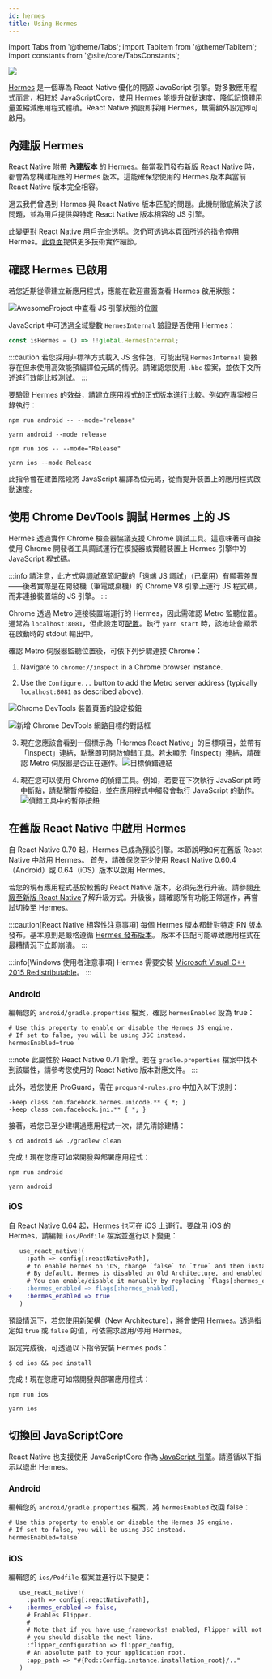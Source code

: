 ```yaml
---
id: hermes
title: Using Hermes
---
```


import Tabs from '@theme/Tabs'; import TabItem from '@theme/TabItem'; import constants from '@site/core/TabsConstants';

<a href="https://hermesengine.dev">
  <img width={300} height={300} className="hermes-logo" src="/docs/assets/HermesLogo.svg" style={{height: "auto"}}/>
</a>

[Hermes](https://hermesengine.dev) 是一個專為 React Native 優化的開源 JavaScript 引擎。對多數應用程式而言，相較於 JavaScriptCore，使用 Hermes 能提升啟動速度、降低記憶體用量並縮減應用程式體積。React Native 預設即採用 Hermes，無需額外設定即可啟用。

## 內建版 Hermes

React Native 附帶 **內建版本** 的 Hermes。每當我們發布新版 React Native 時，都會為您構建相應的 Hermes 版本。這能確保您使用的 Hermes 版本與當前 React Native 版本完全相容。

過去我們曾遇到 Hermes 與 React Native 版本匹配的問題。此機制徹底解決了該問題，並為用戶提供與特定 React Native 版本相容的 JS 引擎。

此變更對 React Native 用戶完全透明。您仍可透過本頁面所述的指令停用 Hermes。[此頁面](/architecture/bundled-hermes)提供更多技術實作細節。

## 確認 Hermes 已啟用

若您近期從零建立新應用程式，應能在歡迎畫面查看 Hermes 啟用狀態：

![AwesomeProject 中查看 JS 引擎狀態的位置](/docs/assets/HermesApp.jpg)

JavaScript 中可透過全域變數 `HermesInternal` 驗證是否使用 Hermes：

```jsx
const isHermes = () => !!global.HermesInternal;
```

:::caution
若您採用非標準方式載入 JS 套件包，可能出現 `HermesInternal` 變數存在但未使用高效能預編譯位元碼的情況。請確認您使用 `.hbc` 檔案，並依下文所述進行效能比較測試。
:::

要驗證 Hermes 的效益，請建立應用程式的正式版本進行比較。例如在專案根目錄執行：

<Tabs groupId="platform" queryString defaultValue={constants.defaultPlatform} values={constants.platforms} className="pill-tabs">
<TabItem value="android">

[//]: # 'Android'

<Tabs groupId="package-manager" queryString defaultValue={constants.defaultPackageManager} values={constants.packageManagers}>
<TabItem value="npm">

```shell
npm run android -- --mode="release"
```

</TabItem>
<TabItem value="yarn">

```shell
yarn android --mode release
```

</TabItem>
</Tabs>

</TabItem>
<TabItem value="ios">

[//]: # 'iOS'

<Tabs groupId="package-manager" queryString defaultValue={constants.defaultPackageManager} values={constants.packageManagers}>
<TabItem value="npm">

```shell
npm run ios -- --mode="Release"
```

</TabItem>
<TabItem value="yarn">

```shell
yarn ios --mode Release
```

</TabItem>
</Tabs>

</TabItem>
</Tabs>

此指令會在建置階段將 JavaScript 編譯為位元碼，從而提升裝置上的應用程式啟動速度。

## 使用 Chrome DevTools 調試 Hermes 上的 JS

Hermes 透過實作 Chrome 檢查器協議支援 Chrome 調試工具。這意味著可直接使用 Chrome 開發者工具調試運行在模擬器或實體裝置上 Hermes 引擎中的 JavaScript 程式碼。

:::info
請注意，此方式與[調試](debugging#remote-debugging)章節記載的「遠端 JS 調試」（已棄用）有顯著差異——後者實際是在開發機（筆電或桌機）的 Chrome V8 引擎上運行 JS 程式碼，而非連接裝置端的 JS 引擎。
:::

Chrome 透過 Metro 連接裝置端運行的 Hermes，因此需確認 Metro 監聽位置。通常為 `localhost:8081`，但此設定可[配置](https://facebook.github.io/metro/docs/configuration)。執行 `yarn start` 時，該地址會顯示在啟動時的 stdout 輸出中。

確認 Metro 伺服器監聽位置後，可依下列步驟連接 Chrome：

1. Navigate to `chrome://inspect` in a Chrome browser instance.

2. Use the `Configure...` button to add the Metro server address (typically `localhost:8081` as described above).

![Chrome DevTools 裝置頁面的設定按鈕](/docs/assets/HermesDebugChromeConfig.png)

![新增 Chrome DevTools 網路目標的對話框](/docs/assets/HermesDebugChromeMetroAddress.png)

3. 現在您應該會看到一個標示為「Hermes React Native」的目標項目，並帶有「inspect」連結，點擊即可開啟偵錯工具。若未顯示「inspect」連結，請確認 Metro 伺服器是否正在運作。![目標偵錯連結](/docs/assets/HermesDebugChromeInspect.png)

4. 現在您可以使用 Chrome 的偵錯工具。例如，若要在下次執行 JavaScript 時中斷點，請點擊暫停按鈕，並在應用程式中觸發會執行 JavaScript 的動作。![偵錯工具中的暫停按鈕](/docs/assets/HermesDebugChromePause.png)

## 在舊版 React Native 中啟用 Hermes

自 React Native 0.70 起，Hermes 已成為預設引擎。本節說明如何在舊版 React Native 中啟用 Hermes。
首先，請確保您至少使用 React Native 0.60.4（Android）或 0.64（iOS）版本以啟用 Hermes。

若您的現有應用程式基於較舊的 React Native 版本，必須先進行升級。請參閱[升級至新版 React Native](/docs/upgrading)了解升級方式。升級後，請確認所有功能正常運作，再嘗試切換至 Hermes。

:::caution[React Native 相容性注意事項]
每個 Hermes 版本都針對特定 RN 版本發布。基本原則是嚴格遵循 [Hermes 發布版本](https://github.com/facebook/hermes/releases)。
版本不匹配可能導致應用程式在最糟情況下立即崩潰。
:::

:::info[Windows 使用者注意事項]
Hermes 需要安裝 [Microsoft Visual C++ 2015 Redistributable](https://www.microsoft.com/en-us/download/details.aspx?id=48145)。
:::

### Android

編輯您的 `android/gradle.properties` 檔案，確認 `hermesEnabled` 設為 true：

```diff
# Use this property to enable or disable the Hermes JS engine.
# If set to false, you will be using JSC instead.
hermesEnabled=true
```

:::note
此屬性於 React Native 0.71 新增。若在 `gradle.properties` 檔案中找不到該屬性，請參考您使用的 React Native 版本對應文件。
:::

此外，若您使用 ProGuard，需在 `proguard-rules.pro` 中加入以下規則：

```
-keep class com.facebook.hermes.unicode.** { *; }
-keep class com.facebook.jni.** { *; }
```

接著，若您已至少建構過應用程式一次，請先清除建構：

```shell
$ cd android && ./gradlew clean
```

完成！現在您應可如常開發與部署應用程式：

<Tabs groupId="package-manager" queryString defaultValue={constants.defaultPackageManager} values={constants.packageManagers}>
<TabItem value="npm">

```shell
npm run android
```

</TabItem>
<TabItem value="yarn">

```shell
yarn android
```

</TabItem>
</Tabs>

### iOS

自 React Native 0.64 起，Hermes 也可在 iOS 上運行。要啟用 iOS 的 Hermes，請編輯 `ios/Podfile` 檔案並進行以下變更：

```diff
   use_react_native!(
     :path => config[:reactNativePath],
     # to enable hermes on iOS, change `false` to `true` and then install pods
     # By default, Hermes is disabled on Old Architecture, and enabled on New Architecture.
     # You can enable/disable it manually by replacing `flags[:hermes_enabled]` with `true` or `false`.
-    :hermes_enabled => flags[:hermes_enabled],
+    :hermes_enabled => true
   )
```

預設情況下，若您使用新架構（New Architecture），將會使用 Hermes。透過指定如 `true` 或 `false` 的值，可依需求啟用/停用 Hermes。

設定完成後，可透過以下指令安裝 Hermes pods：

```shell
$ cd ios && pod install
```

完成！現在您應可如常開發與部署應用程式：

<Tabs groupId="package-manager" queryString defaultValue={constants.defaultPackageManager} values={constants.packageManagers}>
<TabItem value="npm">

```shell
npm run ios
```

</TabItem>
<TabItem value="yarn">

```shell
yarn ios
```

</TabItem>
</Tabs>

## 切換回 JavaScriptCore

React Native 也支援使用 JavaScriptCore 作為 [JavaScript 引擎](javascript-environment)。請遵循以下指示以退出 Hermes。

### Android

編輯您的 `android/gradle.properties` 檔案，將 `hermesEnabled` 改回 false：

```diff
# Use this property to enable or disable the Hermes JS engine.
# If set to false, you will be using JSC instead.
hermesEnabled=false
```

### iOS

編輯您的 `ios/Podfile` 檔案並進行以下變更：

```diff
   use_react_native!(
     :path => config[:reactNativePath],
+    :hermes_enabled => false,
     # Enables Flipper.
     #
     # Note that if you have use_frameworks! enabled, Flipper will not work and
     # you should disable the next line.
     :flipper_configuration => flipper_config,
     # An absolute path to your application root.
     :app_path => "#{Pod::Config.instance.installation_root}/.."
   )
```